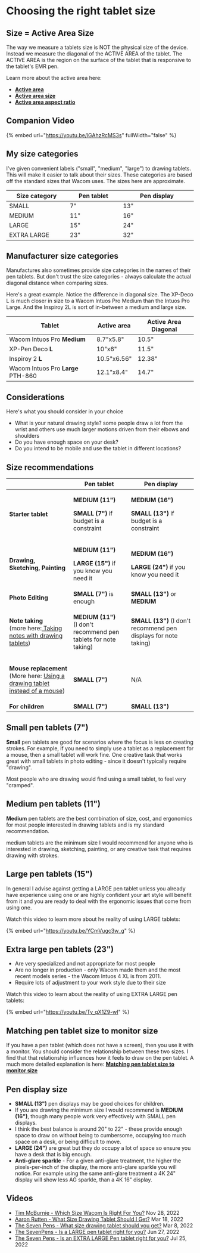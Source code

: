 # Choosing the right tablet size

## Size = Active Area Size

The way we measure a tablets size is NOT the physical size of the device. Instead we measure the diagonal of the ACTIVE AREA of the tablet. The ACTIVE AREA is the region on the surface of the tablet that is responsive to the tablet's EMR pen.

Learn more about the active area here:

* [**Active area**](../core-features/active-area.md) &#x20;
* [**Active area size**](../core-features/active-area-size.md)
* [**Active area aspect ratio**](../core-features/active-area-aspect-ratio.md)

## Companion Video

{% embed url="https://youtu.be/lGAhzRcMS3s" fullWidth="false" %}

## My size categories

I've given convenient labels ("small", "medium", "large") to drawing tablets. This will make it easier to talk about their sizes. These categories are based off the standard sizes that Wacom uses. The sizes here are approximate.

<table><thead><tr><th width="188">Size category</th><th width="170.33333333333331">Pen tablet</th><th width="249.66666666666669">Pen display</th></tr></thead><tbody><tr><td>SMALL</td><td>7"</td><td>13"</td></tr><tr><td>MEDIUM</td><td>11"</td><td>16"</td></tr><tr><td>LARGE</td><td>15"</td><td>24"</td></tr><tr><td>EXTRA LARGE</td><td>23"</td><td>32"</td></tr></tbody></table>

## Manufacturer size categories

Manufactures also sometimes provide size categories in the names of their pen tablets. But don't trust the size categories - always calculate the actual diagonal distance when comparing sizes.

Here's a great example. Notice the difference in diagonal size. The XP-Deco L is much closer in size to a Wacom Intuos Pro Medium than the Intuos Pro Large. And the Inspiroy 2L is sort of in-between a medium and large size.

| Tablet                             | Active area | Active Area Diagonal |
| ---------------------------------- | ----------- | -------------------- |
| Wacom Intuos Pro **Medium**        | 8.7"x5.8"   | 10.5"                |
| XP-Pen Deco **L**                  | 10"x6"      |  11.5"               |
| Inspiroy 2 **L**                   | 10.5"x6.56" | 12.38"               |
| Wacom Intuos Pro **Large** PTH-860 |  12.1"x8.4" | 14.7"                |

## Considerations

Here's what you should consider in your choice

* What is your natural drawing style? some people draw a lot from the wrist and others use much larger motions driven from their elbows and shoulders
* Do you have enough space on your desk?
* Do you intend to be mobile and use the tablet in different locations?

## Size recommendations

|                                                                                                                                                                             | Pen tablet                                                                                       | Pen display                                                                                       |
| --------------------------------------------------------------------------------------------------------------------------------------------------------------------------- | ------------------------------------------------------------------------------------------------ | ------------------------------------------------------------------------------------------------- |
| **Starter tablet**                                                                                                                                                          | <p><strong>MEDIUM (11")</strong></p><p><strong>SMALL (7")</strong> if budget is a constraint</p> | <p><strong>MEDIUM (16")</strong></p><p><strong>SMALL (13")</strong> if budget is a constraint</p> |
| **Drawing, Sketching, Painting**                                                                                                                                            | <p><strong>MEDIUM (11")</strong></p><p><strong>LARGE (15")</strong> if you know you need it</p>  | <p><strong>MEDIUM (16")</strong></p><p><strong>LARGE (24")</strong> if you know you need it</p>   |
| **Photo Editing**                                                                                                                                                           | **SMALL (7")** is enough                                                                         | **SMALL** **(13")** or **MEDIUM**                                                                 |
| <p><strong>Note taking</strong><br>(more here:<a href="../use-cases/taking-notes-with-drawing-tablets.md"> Taking notes with drawing tablets</a>)</p>                       | <p><strong>MEDIUM (11")</strong><br>(I don't recommend pen tablets for note taking)</p>          | **SMALL  (13")** (I don't recommend pen displays for note taking)                                 |
| <p><strong>Mouse replacement</strong><br>(More here: <a href="../use-cases/using-a-drawing-tablet-instead-of-a-mouse.md">Using a drawing tablet instead of a mouse</a>)</p> | **SMALL (7")**                                                                                   | N/A                                                                                               |
| **For children**                                                                                                                                                            | **SMALL (7")**                                                                                   | **SMALL  (13")**                                                                                  |

## **Small pen tablets (7")**

**Small** pen tablets are good for scenarios where the focus is less on creating strokes. For example, if you need to simply use a tablet as a replacement for a mouse, then a small tablet will work fine. One creative task that works great with small tablets in photo editing - since it doesn't typically require "drawing".&#x20;

Most people who are drawing would find using a small tablet, to feel very "cramped".

## Medium pen tablets (11")

**Medium** pen tablets are the best combination of size, cost, and ergonomics for most people interested in drawing tablets and is my standard recommendation.

medium tablets are the minimum size I would recommend for anyone who is interested in drawing, sketching, painting, or any creative task that requires drawing with strokes.

## Large pen tablets (15")

In general I advise against getting a LARGE pen tablet unless you already have experience using one or are highly confident your art style will benefit from it and you are ready to deal with the ergonomic issues that come from using one.

Watch this video to learn more about he reality of using LARGE tablets:&#x20;

{% embed url="https://youtu.be/YCmVugc3w_g" %}

## Extra large pen tablets (23")

* Are very specialized and not appropriate for most people
* Are no longer in production -  only Wacom made them and the most recent models series - the Wacom Intuos 4 XL is from 2011.
* Require lots of adjustment to your work style due to their size

Watch this video to learn about the reality of using EXTRA LARGE pen tablets:&#x20;

{% embed url="https://youtu.be/Tv_qX1Z9-wI" %}

## Matching pen tablet size to monitor size

If you have a pen tablet (which does not have a screen), then you use it with a monitor. You should consider the relationship between these two sizes. I find that that relationship influences how it feels to draw on the pen tablet. A much more detailed explanation is here: [**Matching pen tablet size to monitor size**](choosing-the-right-tablet-size.md#matching-pen-tablet-size-to-monitor-size)

## Pen display size

* **SMALL (13")** pen displays may be good choices for children.
* If you are drawing the minimum size I would recommend is **MEDIUM (16")**, though many people work very effectively with SMALL pen displays.&#x20;
* I think the best balance is around 20" to 22" - these provide enough space to draw on without being to cumbersome, occupying too much space on a desk, or being difficult to move.
* **LARGE (24")** are great but they do occupy a lot of space so ensure you have a desk that is big enough.
* **Anti-glare sparkle** - For a given anti-glare treatment, the higher the pixels-per-inch of the display, the more anti-glare sparkle you will notice. For example using the same anti-glare treatment a 4K 24" display will show less AG sparkle, than a 4K 16" display.&#x20;

##

## **Videos**

* [Tim McBurnie - Which Size Wacom Is Right For You?](https://youtu.be/hyfj\_Ek77qM) Nov 28, 2022
* [Aaron Rutten - What Size Drawing Tablet Should I Get?](https://youtu.be/qd4OEaqV-rI) Mar 18, 2022
* [The Seven Pens - What size drawing tablet should you get?](https://youtu.be/lGAhzRcMS3s)  Mar 8, 2022
* [The SevenPens - Is a LARGE pen tablet right for you?](https://youtu.be/YCmVugc3w\_g) Jun 27, 2022
* [The Seven Pens - Is an EXTRA LARGE Pen tablet right for you?](https://youtu.be/Tv\_qX1Z9-wI) Jul 25, 2022
